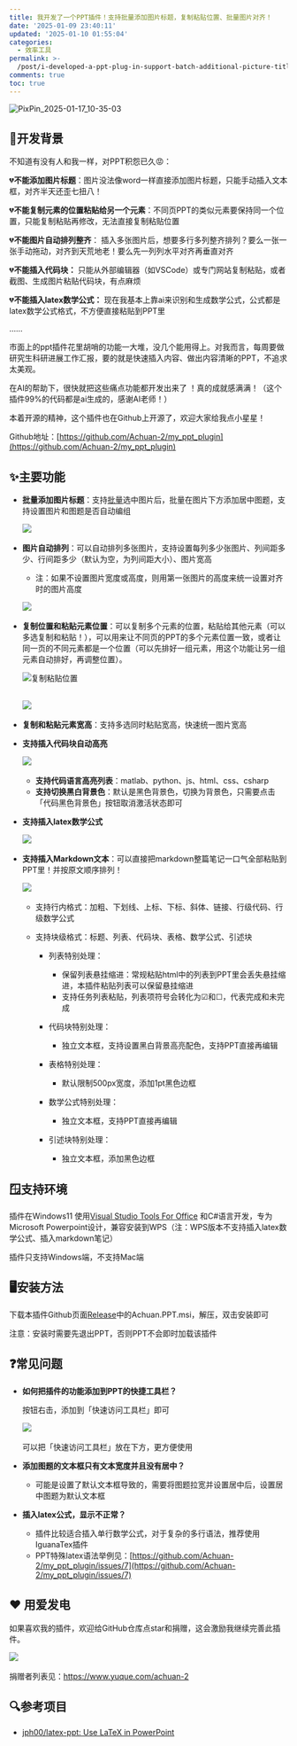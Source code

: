 ```yaml
---
title: 我开发了一个PPT插件！支持批量添加图片标题，复制粘贴位置、批量图片对齐！
date: '2025-01-09 23:40:11'
updated: '2025-01-10 01:55:04'
categories:
  - 效率工具
permalink: >-
  /post/i-developed-a-ppt-plug-in-support-batch-additional-picture-title-copy-the-paste-location-and-align-batch-pictures-z1ap9ss.html
comments: true
toc: true
---
```




​![PixPin_2025-01-17_10-35-03](https://fastly.jsdelivr.net/gh/Achuan-2/PicBed@pic/assets/PixPin_2025-01-17_10-35-03-20250117103514-3yy2417.png)​

## 📝开发背景

不知道有没有人和我一样，对PPT积怨已久😡：

💔**不能添加图片标题**：图片没法像word一样直接添加图片标题，只能手动插入文本框，对齐半天还歪七扭八！

💔**不能复制元素的位置粘贴给另一个元素**：不同页PPT的类似元素要保持同一个位置，只能复制粘贴再修改，无法直接复制粘贴位置

💔**不能图片自动排列整齐**： 插入多张图片后，想要多行多列整齐排列？要么一张一张手动拖动，对齐到天荒地老！要么先一列列水平对齐再垂直对齐

💔**不能插入代码块：**     只能从外部编辑器（如VSCode）或专门网站复制粘贴，或者截图、生成图片粘贴代码块，有点麻烦

💔**不能插入latex数学公式：**     现在我基本上靠ai来识别和生成数学公式，公式都是latex数学公式格式，不方便直接粘贴到PPT里

……

市面上的ppt插件花里胡哨的功能一大堆，没几个能用得上。对我而言，每周要做研究生科研进展工作汇报，要的就是快速插入内容、做出内容清晰的PPT，不追求太美观。

在AI的帮助下，很快就把这些痛点功能都开发出来了   ！真的成就感满满！（这个插件99%的代码都是ai生成的，感谢AI老师！）

本着开源的精神，这个插件也在Github上开源了，欢迎大家给我点小星星！

Github地址：[https://github.com/Achuan-2/my_ppt_plugin](https://github.com/Achuan-2/my_ppt_plugin)

## ✨主要功能

* **批量添加图片标题**：支持<u>批量</u>选中图片后，批量在图片下方添加居中图题，支持设置图片和图题是否自动编组

  ​![](https://fastly.jsdelivr.net/gh/Achuan-2/PicBed@pic/assets/network-asset-20250116004806-2025-01-16-20250117115357-q22iq44.png)​
* **图片自动排列**：可以自动排列多张图片，支持设置每列多少张图片、列间距多少、行间距多少（默认为空，为列间距大小）、图片宽高

  * 注：如果不设置图片宽度或高度，则用第一张图片的高度来统一设置对齐时的图片高度

  ​![](https://fastly.jsdelivr.net/gh/Achuan-2/PicBed@pic/assets/network-asset-20250116004816-2025-01-16-20250117115358-zdoht5x.png)​
* **复制位置和粘贴元素位置**：可以复制多个元素的位置，粘贴给其他元素（可以多选复制和粘贴！），可以用来让不同页的PPT的多个元素位置一致，或者让同一页的不同元素都是一个位置（可以先排好一组元素，用这个功能让另一组元素自动排好，再调整位置）。​

  ​![复制粘贴位置](https://fastly.jsdelivr.net/gh/Achuan-2/PicBed@pic/assets/%E5%A4%8D%E5%88%B6%E7%B2%98%E8%B4%B4%E4%BD%8D%E7%BD%AE-20250117114924-suryz26.gif)​  
  ​​

  ​![](https://fastly.jsdelivr.net/gh/Achuan-2/PicBed@pic/assets/network-asset-%E5%A4%8D%E5%88%B6%E7%B2%98%E8%B4%B4%E4%BD%8D%E7%BD%AE-2025-01-16-20250117115359-8hc0bkr.gif)​
* **复制和粘贴元素宽高**：支持多选同时粘贴宽高，快速统一图片宽高
* **支持插入代码块自动高亮**

  ​![](https://fastly.jsdelivr.net/gh/Achuan-2/PicBed@pic/assets/network-asset-20250116004856-2025-01-16-20250117115359-wesh84d.png)​

  * **支持代码语言高亮列表**：matlab、python、js、html、css、csharp
  * **支持切换黑白背景色**：默认是黑色背景色，切换为背景色，只需要点击「代码黑色背景色」按钮取消激活状态即可
* **支持插入latex数学公式**

  ​![](https://fastly.jsdelivr.net/gh/Achuan-2/PicBed@pic/assets/network-asset-20250116004910-2025-01-16-20250117115400-htypznu.png)​
* **支持插入Markdown文本**：可以直接把markdown整篇笔记一口气全部粘贴到PPT里！并按原文顺序排列！

  ​![](https://fastly.jsdelivr.net/gh/Achuan-2/PicBed@pic/assets/network-asset-20250116004919-2025-01-16-20250117115400-22fbtpd.png)​

  * 支持行内格式：加粗、下划线、上标、下标、斜体、链接、行级代码、行级数学公式
  * 支持块级格式：标题、列表、代码块、表格、数学公式、引述块

    * 列表特别处理：

      * 保留列表悬挂缩进：常规粘贴html中的列表到PPT里会丢失悬挂缩进，本插件粘贴列表可以保留悬挂缩进
      * 支持任务列表粘贴，列表项符号会转化为☑和☐，代表完成和未完成
    * 代码块特别处理：

      * 独立文本框，支持设置黑白背景高亮配色，支持PPT直接再编辑
    * 表格特别处理：

      * 默认限制500px宽度，添加1pt黑色边框
    * 数学公式特别处理：

      * 独立文本框，支持PPT直接再编辑
    * 引述块特别处理：

      * 独立文本框，添加黑色边框

## 🪟支持环境

插件在Windows11 使用[Visual Studio Tools For Office](https://www.visualstudio.com/de/vs/office-tools/) 和C#语言开发，专为Microsoft Powerpoint设计，兼容安装到WPS（注：WPS版本不支持插入latex数学公式、插入markdown笔记）

插件只支持Windows端，不支持Mac端

## 🖥️安装方法

下载本插件Github页面[Release](https://github.com/Achuan-2/my_ppt_plugin/releases)中的Achuan.PPT.msi，解压，双击安装即可

注意：安装时需要先退出PPT，否则PPT不会即时加载该插件

## ❓常见问题

* **如何把插件的功能添加到PPT的快捷工具栏？**

  按钮右击，添加到「快速访问工具栏」即可

  ​![](https://fastly.jsdelivr.net/gh/Achuan-2/PicBed@pic/assets/network-asset-PixPin_2025-01-16_16-56-07-2025-01-16-20250117115401-ehfsbsz.png)​

  可以把「快速访问工具栏」放在下方，更方便使用
* **添加图题的文本框只有文本宽度并且没有居中？**

  * 可能是设置了默认文本框导致的，需要将图题拉宽并设置居中后，设置居中图题为默认文本框
* **插入latex公式，显示不正常？**

  * 插件比较适合插入单行数学公式，对于复杂的多行语法，推荐使用IguanaTex插件
  * PPT特殊latex语法举例见：[https://github.com/Achuan-2/my_ppt_plugin/issues/7](https://github.com/Achuan-2/my_ppt_plugin/issues/7)

## ❤️ 用爱发电

如果喜欢我的插件，欢迎给GitHub仓库点star和捐赠，这会激励我继续完善此插件。

​![](https://fastly.jsdelivr.net/gh/Achuan-2/PicBed@pic/assets/network-asset-20241118182532-2024-11-18-20250117115401-upu4cfa.png)​

捐赠者列表见：https://www.yuque.com/achuan-2

## 🔍参考项目

* [jph00/latex-ppt: Use LaTeX in PowerPoint](https://github.com/jph00/latex-ppt)
